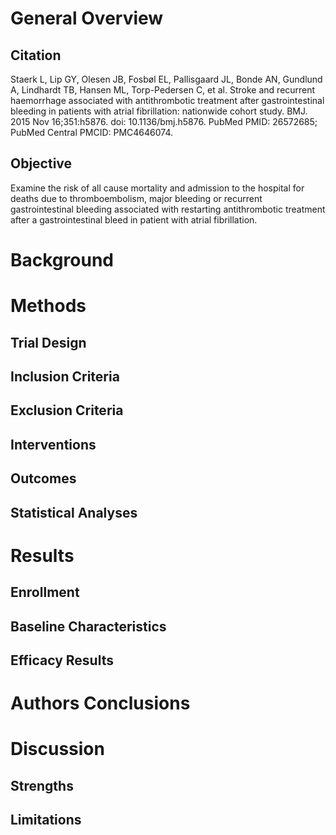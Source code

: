 # General Overview
## Citation
Staerk L, Lip GY, Olesen JB, Fosbøl EL, Pallisgaard JL, Bonde AN, Gundlund A, Lindhardt TB, Hansen ML, Torp-Pedersen C, et al. Stroke and recurrent haemorrhage associated with antithrombotic treatment after gastrointestinal bleeding in patients with atrial fibrillation: nationwide cohort study. BMJ. 2015 Nov 16;351:h5876. doi: 10.1136/bmj.h5876. PubMed PMID: 26572685; PubMed Central PMCID: PMC4646074.

## Objective
Examine the risk of all cause mortality and admission to the hospital for deaths due to thromboembolism, major bleeding or recurrent gastrointestinal bleeding associated with restarting antithrombotic treatment after a gastrointestinal bleed in patient with atrial fibrillation.

# Background

# Methods
## Trial Design
## Inclusion Criteria
## Exclusion Criteria
## Interventions
## Outcomes
## Statistical Analyses

# Results

## Enrollment
## Baseline Characteristics
## Efficacy Results

# Authors Conclusions

# Discussion

## Strengths
## Limitations
